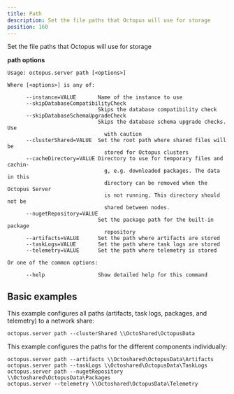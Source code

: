 ```yaml
---
title: Path
description: Set the file paths that Octopus will use for storage
position: 160
---
```


Set the file paths that Octopus will use for storage

**path options**

```text
Usage: octopus.server path [<options>]

Where [<options>] is any of:

      --instance=VALUE       Name of the instance to use
      --skipDatabaseCompatibilityCheck
                             Skips the database compatibility check
      --skipDatabaseSchemaUpgradeCheck
                             Skips the database schema upgrade checks. Use
                               with caution
      --clusterShared=VALUE  Set the root path where shared files will be
                               stored for Octopus clusters
      --cacheDirectory=VALUE Directory to use for temporary files and cachin-
                               g, e.g. downloaded packages. The data in this
                               directory can be removed when the Octopus Server
                               is not running. This directory should not be
                               shared between nodes.
      --nugetRepository=VALUE
                             Set the package path for the built-in package
                               repository
      --artifacts=VALUE      Set the path where artifacts are stored
      --taskLogs=VALUE       Set the path where task logs are stored
      --telemetry=VALUE      Set the path where telemetry is stored

Or one of the common options:

      --help                 Show detailed help for this command
```

## Basic examples
This example configures all paths (artifacts, task logs, packages, and telemetry) to a network share:
```text
octopus.server path --clusterShared \\OctoShared\OctopusData
```

This example configures the paths for the different components individually:
```text
octopus.server path --artifacts \\Octoshared\OctopusData\Artifacts
octopus.server path --taskLogs \\Octoshared\OctopusData\TaskLogs
octopus.server path --nugetRepository \\Octoshared\OctopusData\Packages
octopus.server --telemetry \\Octoshared\OctopusData\Telemetry
```
